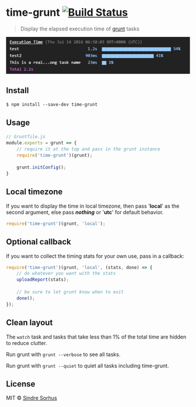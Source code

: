 # time-grunt [![Build Status](https://travis-ci.org/sindresorhus/time-grunt.svg?branch=master)](https://travis-ci.org/sindresorhus/time-grunt)

> Display the elapsed execution time of [grunt](http://gruntjs.com) tasks

![](screenshot.png)


## Install

```
$ npm install --save-dev time-grunt
```


## Usage

```js
// Gruntfile.js
module.exports = grunt => {
	// require it at the top and pass in the grunt instance
	require('time-grunt')(grunt);

	grunt.initConfig();
}
```
## Local timezone

If you want to display the time in local timezone, then pass '**local**' as the second argument, else pass ***nothing*** or '**utc**' for default behavior.

```js
require('time-grunt')(grunt, 'local');

```

## Optional callback

If you want to collect the timing stats for your own use, pass in a callback:

```js
require('time-grunt')(grunt, 'local', (stats, done) => {
	// do whatever you want with the stats
	uploadReport(stats);

	// be sure to let grunt know when to exit
	done();
});
```


## Clean layout

The `watch` task and tasks that take less than 1% of the total time are hidden to reduce clutter.

Run grunt with `grunt --verbose` to see all tasks.

Run grunt with `grunt --quiet` to quiet all tasks including time-grunt.


## License

MIT © [Sindre Sorhus](https://sindresorhus.com)
